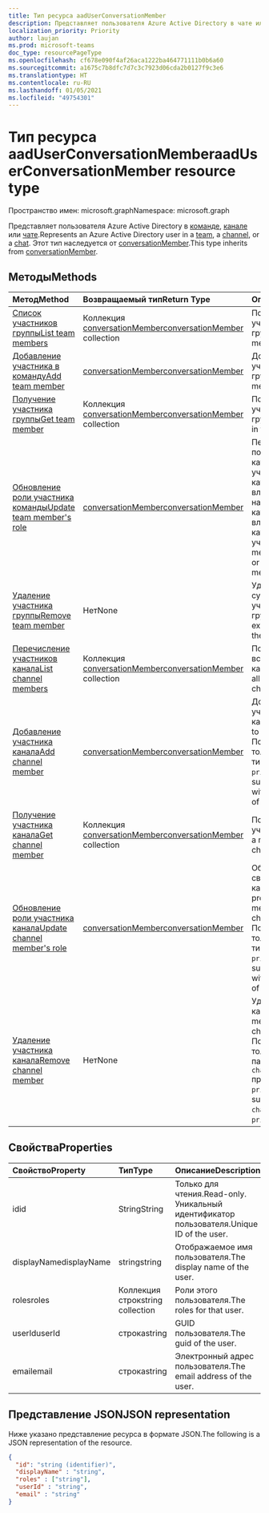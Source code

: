 ```yaml
---
title: Тип ресурса aadUserConversationMember
description: Представляет пользователя Azure Active Directory в чате или канале.
localization_priority: Priority
author: laujan
ms.prod: microsoft-teams
doc_type: resourcePageType
ms.openlocfilehash: cf678e090f4af26aca1222ba464771111b0b6a60
ms.sourcegitcommit: a1675c7b8dfc7d7c3c7923d06cda2b0127f9c3e6
ms.translationtype: HT
ms.contentlocale: ru-RU
ms.lasthandoff: 01/05/2021
ms.locfileid: "49754301"
---
```

# <a name="aaduserconversationmember-resource-type"></a><span data-ttu-id="6ec7b-103">Тип ресурса aadUserConversationMember</span><span class="sxs-lookup"><span data-stu-id="6ec7b-103">aadUserConversationMember resource type</span></span>

<span data-ttu-id="6ec7b-104">Пространство имен: microsoft.graph</span><span class="sxs-lookup"><span data-stu-id="6ec7b-104">Namespace: microsoft.graph</span></span>

<span data-ttu-id="6ec7b-105">Представляет пользователя Azure Active Directory в [команде](team.md), [канале](channel.md) или [чате](chat.md).</span><span class="sxs-lookup"><span data-stu-id="6ec7b-105">Represents an Azure Active Directory user in a [team](team.md), a [channel](channel.md), or a [chat](chat.md).</span></span>
<span data-ttu-id="6ec7b-106">Этот тип наследуется от [conversationMember](conversationmember.md).</span><span class="sxs-lookup"><span data-stu-id="6ec7b-106">This type inherits from [conversationMember](conversationmember.md).</span></span>

## <a name="methods"></a><span data-ttu-id="6ec7b-107">Методы</span><span class="sxs-lookup"><span data-stu-id="6ec7b-107">Methods</span></span>

| <span data-ttu-id="6ec7b-108">Метод</span><span class="sxs-lookup"><span data-stu-id="6ec7b-108">Method</span></span>       | <span data-ttu-id="6ec7b-109">Возвращаемый тип</span><span class="sxs-lookup"><span data-stu-id="6ec7b-109">Return Type</span></span>  |<span data-ttu-id="6ec7b-110">Описание</span><span class="sxs-lookup"><span data-stu-id="6ec7b-110">Description</span></span>|
|:---------------|:--------|:----------|
|[<span data-ttu-id="6ec7b-111">Список участников группы</span><span class="sxs-lookup"><span data-stu-id="6ec7b-111">List team members</span></span>](../api/team-list-members.md)|<span data-ttu-id="6ec7b-112">Коллекция [conversationMember](../resources/conversationmember.md)</span><span class="sxs-lookup"><span data-stu-id="6ec7b-112">[conversationMember](../resources/conversationmember.md) collection</span></span>|<span data-ttu-id="6ec7b-113">Получение списка участников группы.</span><span class="sxs-lookup"><span data-stu-id="6ec7b-113">Get the list of members in the team.</span></span>|
|[<span data-ttu-id="6ec7b-114">Добавление участника в команду</span><span class="sxs-lookup"><span data-stu-id="6ec7b-114">Add team member</span></span>](../api/team-post-members.md)|[<span data-ttu-id="6ec7b-115">conversationMember</span><span class="sxs-lookup"><span data-stu-id="6ec7b-115">conversationMember</span></span>](../resources/conversationmember.md)|<span data-ttu-id="6ec7b-116">Добавление нового участника в группу.</span><span class="sxs-lookup"><span data-stu-id="6ec7b-116">Add a new member to the team.</span></span>|
|[<span data-ttu-id="6ec7b-117">Получение участника группы</span><span class="sxs-lookup"><span data-stu-id="6ec7b-117">Get team member</span></span>](../api/team-get-members.md) | <span data-ttu-id="6ec7b-118">Коллекция [conversationMember](conversationmember.md)</span><span class="sxs-lookup"><span data-stu-id="6ec7b-118">[conversationMember](conversationmember.md) collection</span></span> | <span data-ttu-id="6ec7b-119">Получение участника группы.</span><span class="sxs-lookup"><span data-stu-id="6ec7b-119">Get a member in the team.</span></span>|
|[<span data-ttu-id="6ec7b-120">Обновление роли участника команды</span><span class="sxs-lookup"><span data-stu-id="6ec7b-120">Update team member's role</span></span>](../api/team-update-members.md)|[<span data-ttu-id="6ec7b-121">conversationMember</span><span class="sxs-lookup"><span data-stu-id="6ec7b-121">conversationMember</span></span>](../resources/conversationmember.md)|<span data-ttu-id="6ec7b-122">Перевод пользователя из категории участников в категорию владельцев или наоборот, из категории владельцев в категорию обычных участников.</span><span class="sxs-lookup"><span data-stu-id="6ec7b-122">Change a member to an owner or back to a regular member.</span></span>|
|[<span data-ttu-id="6ec7b-123">Удаление участника группы</span><span class="sxs-lookup"><span data-stu-id="6ec7b-123">Remove team member</span></span>](../api/team-delete-members.md)|<span data-ttu-id="6ec7b-124">Нет</span><span class="sxs-lookup"><span data-stu-id="6ec7b-124">None</span></span>|<span data-ttu-id="6ec7b-125">Удаление существующего участника из группы.</span><span class="sxs-lookup"><span data-stu-id="6ec7b-125">Remove an existing member from the team.</span></span>|
|[<span data-ttu-id="6ec7b-126">Перечисление участников канала</span><span class="sxs-lookup"><span data-stu-id="6ec7b-126">List channel members</span></span>](../api/channel-list-members.md) | <span data-ttu-id="6ec7b-127">Коллекция [conversationMember](conversationmember.md)</span><span class="sxs-lookup"><span data-stu-id="6ec7b-127">[conversationMember](conversationmember.md) collection</span></span> | <span data-ttu-id="6ec7b-128">Получение списка всех участников канала.</span><span class="sxs-lookup"><span data-stu-id="6ec7b-128">Get the list of all members in a channel.</span></span>|
|[<span data-ttu-id="6ec7b-129">Добавление участника канала</span><span class="sxs-lookup"><span data-stu-id="6ec7b-129">Add channel member</span></span>](../api/channel-post-members.md) | [<span data-ttu-id="6ec7b-130">conversationMember</span><span class="sxs-lookup"><span data-stu-id="6ec7b-130">conversationMember</span></span>](conversationmember.md) | <span data-ttu-id="6ec7b-131">Добавление участника в канал.</span><span class="sxs-lookup"><span data-stu-id="6ec7b-131">Add a member to a channel.</span></span> <span data-ttu-id="6ec7b-132">Поддерживается только для `channel` с типом членства `private`.</span><span class="sxs-lookup"><span data-stu-id="6ec7b-132">Only supported for `channel` with membershipType of `private`.</span></span>|
|[<span data-ttu-id="6ec7b-133">Получение участника канала</span><span class="sxs-lookup"><span data-stu-id="6ec7b-133">Get channel member</span></span>](../api/channel-get-members.md) | <span data-ttu-id="6ec7b-134">Коллекция [conversationMember](conversationmember.md)</span><span class="sxs-lookup"><span data-stu-id="6ec7b-134">[conversationMember](conversationmember.md) collection</span></span> | <span data-ttu-id="6ec7b-135">Получение участника канала.</span><span class="sxs-lookup"><span data-stu-id="6ec7b-135">Get a member in a channel.</span></span>|
|[<span data-ttu-id="6ec7b-136">Обновление роли участника канала</span><span class="sxs-lookup"><span data-stu-id="6ec7b-136">Update channel member's role</span></span>](../api/channel-update-members.md) | [<span data-ttu-id="6ec7b-137">conversationMember</span><span class="sxs-lookup"><span data-stu-id="6ec7b-137">conversationMember</span></span>](conversationmember.md) | <span data-ttu-id="6ec7b-138">Обновление свойства участника канала.</span><span class="sxs-lookup"><span data-stu-id="6ec7b-138">Update the properties of a member of the channel.</span></span> <span data-ttu-id="6ec7b-139">Поддерживается только для канала с типом членства `private`.</span><span class="sxs-lookup"><span data-stu-id="6ec7b-139">Only supported for channel with membershipType of `private`.</span></span>|
|[<span data-ttu-id="6ec7b-140">Удаление участника канала</span><span class="sxs-lookup"><span data-stu-id="6ec7b-140">Remove channel member</span></span>](../api/channel-delete-members.md) | <span data-ttu-id="6ec7b-141">Нет</span><span class="sxs-lookup"><span data-stu-id="6ec7b-141">None</span></span> | <span data-ttu-id="6ec7b-142">Удаление участника канала.</span><span class="sxs-lookup"><span data-stu-id="6ec7b-142">Delete a member from a channel.</span></span> <span data-ttu-id="6ec7b-143">Поддерживается, только если параметру `channelType` присвоено значение `private`.</span><span class="sxs-lookup"><span data-stu-id="6ec7b-143">Only supported for `channelType` of `private`.</span></span>|

## <a name="properties"></a><span data-ttu-id="6ec7b-144">Свойства</span><span class="sxs-lookup"><span data-stu-id="6ec7b-144">Properties</span></span>

| <span data-ttu-id="6ec7b-145">Свойство</span><span class="sxs-lookup"><span data-stu-id="6ec7b-145">Property</span></span>   | <span data-ttu-id="6ec7b-146">Тип</span><span class="sxs-lookup"><span data-stu-id="6ec7b-146">Type</span></span> |<span data-ttu-id="6ec7b-147">Описание</span><span class="sxs-lookup"><span data-stu-id="6ec7b-147">Description</span></span>|
|:---------------|:--------|:----------|
|<span data-ttu-id="6ec7b-148">id</span><span class="sxs-lookup"><span data-stu-id="6ec7b-148">id</span></span>|<span data-ttu-id="6ec7b-149">String</span><span class="sxs-lookup"><span data-stu-id="6ec7b-149">String</span></span>| <span data-ttu-id="6ec7b-150">Только для чтения.</span><span class="sxs-lookup"><span data-stu-id="6ec7b-150">Read-only.</span></span> <span data-ttu-id="6ec7b-151">Уникальный идентификатор пользователя.</span><span class="sxs-lookup"><span data-stu-id="6ec7b-151">Unique ID of the user.</span></span>|
|<span data-ttu-id="6ec7b-152">displayName</span><span class="sxs-lookup"><span data-stu-id="6ec7b-152">displayName</span></span>| <span data-ttu-id="6ec7b-153">string</span><span class="sxs-lookup"><span data-stu-id="6ec7b-153">string</span></span> | <span data-ttu-id="6ec7b-154">Отображаемое имя пользователя.</span><span class="sxs-lookup"><span data-stu-id="6ec7b-154">The display name of the user.</span></span> |
|<span data-ttu-id="6ec7b-155">roles</span><span class="sxs-lookup"><span data-stu-id="6ec7b-155">roles</span></span>| <span data-ttu-id="6ec7b-156">Коллекция строк</span><span class="sxs-lookup"><span data-stu-id="6ec7b-156">string collection</span></span> | <span data-ttu-id="6ec7b-157">Роли этого пользователя.</span><span class="sxs-lookup"><span data-stu-id="6ec7b-157">The roles for that user.</span></span> |
|<span data-ttu-id="6ec7b-158">userId</span><span class="sxs-lookup"><span data-stu-id="6ec7b-158">userId</span></span>| <span data-ttu-id="6ec7b-159">строка</span><span class="sxs-lookup"><span data-stu-id="6ec7b-159">string</span></span> | <span data-ttu-id="6ec7b-160">GUID пользователя.</span><span class="sxs-lookup"><span data-stu-id="6ec7b-160">The guid of the user.</span></span> |
|<span data-ttu-id="6ec7b-161">email</span><span class="sxs-lookup"><span data-stu-id="6ec7b-161">email</span></span>| <span data-ttu-id="6ec7b-162">строка</span><span class="sxs-lookup"><span data-stu-id="6ec7b-162">string</span></span>  | <span data-ttu-id="6ec7b-163">Электронный адрес пользователя.</span><span class="sxs-lookup"><span data-stu-id="6ec7b-163">The email address of the user.</span></span> |

## <a name="json-representation"></a><span data-ttu-id="6ec7b-164">Представление JSON</span><span class="sxs-lookup"><span data-stu-id="6ec7b-164">JSON representation</span></span>

<span data-ttu-id="6ec7b-165">Ниже указано представление ресурса в формате JSON.</span><span class="sxs-lookup"><span data-stu-id="6ec7b-165">The following is a JSON representation of the resource.</span></span>

<!-- {
  "blockType": "resource",
  "baseType": "microsoft.graph.entity",
  "@odata.type": "microsoft.graph.aadUserConversationMember"
}-->

```json
{
  "id": "string (identifier)",
  "displayName" : "string",
  "roles" : ["string"],
  "userId" : "string",
  "email" : "string"
}
```

<!-- uuid: 8fcb5dbc-d5aa-4681-8e31-b001d5168d79
2015-10-25 14:57:30 UTC -->
<!--
{
  "type": "#page.annotation",
  "description": "aadUserConversationMember",
  "keywords": "",
  "section": "documentation",
  "tocPath": "",
  "suppressions": []
}
-->

